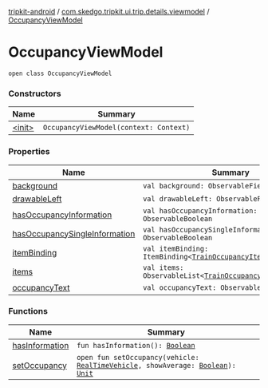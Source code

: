 [tripkit-android](../../index.md) / [com.skedgo.tripkit.ui.trip.details.viewmodel](../index.md) / [OccupancyViewModel](./index.md)

# OccupancyViewModel

`open class OccupancyViewModel`

### Constructors

| Name | Summary |
|---|---|
| [&lt;init&gt;](-init-.md) | `OccupancyViewModel(context: Context)` |

### Properties

| Name | Summary |
|---|---|
| [background](background.md) | `val background: ObservableField<Drawable?>` |
| [drawableLeft](drawable-left.md) | `val drawableLeft: ObservableField<Drawable>` |
| [hasOccupancyInformation](has-occupancy-information.md) | `val hasOccupancyInformation: ObservableBoolean` |
| [hasOccupancySingleInformation](has-occupancy-single-information.md) | `val hasOccupancySingleInformation: ObservableBoolean` |
| [itemBinding](item-binding.md) | `val itemBinding: ItemBinding<`[`TrainOccupancyItemViewModel`](../-train-occupancy-item-view-model/index.md)`!>` |
| [items](items.md) | `val items: ObservableList<`[`TrainOccupancyItemViewModel`](../-train-occupancy-item-view-model/index.md)`>` |
| [occupancyText](occupancy-text.md) | `val occupancyText: ObservableField<`[`String`](https://kotlinlang.org/api/latest/jvm/stdlib/kotlin/-string/index.html)`>` |

### Functions

| Name | Summary |
|---|---|
| [hasInformation](has-information.md) | `fun hasInformation(): `[`Boolean`](https://kotlinlang.org/api/latest/jvm/stdlib/kotlin/-boolean/index.html) |
| [setOccupancy](set-occupancy.md) | `open fun setOccupancy(vehicle: `[`RealTimeVehicle`](../../skedgo.tripkit.routing/-real-time-vehicle/index.md)`, showAverage: `[`Boolean`](https://kotlinlang.org/api/latest/jvm/stdlib/kotlin/-boolean/index.html)`): `[`Unit`](https://kotlinlang.org/api/latest/jvm/stdlib/kotlin/-unit/index.html) |
